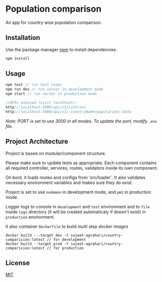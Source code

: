 # Population comparison

An app for country wise population comparison.

## Installation

Use the package manager [npm](https://www.npmjs.com/) to install dependencies.

```bash
npm install
```

## Usage

```javascript
npm test // run test cases
npm run dev // run server in development mode
npm start // run server in production mode

//APIs exposed (visit localhost):
http://localhost:3000/api/v1/contries
http://localhost:3000/api/v1/:countryName/population/:date
```


*Note: PORT is set to use 3000 in all modes. To update the port, modify `.env` file.*

## Project Architecture
Project is based on modular/component structure.

Please make sure to update tests as appropriate. 
Each component contains all required controller, services, routes, validators inside its own component.

On boot, it loads routes and configs from 'src/loader`. It also validates necessary environment variables and makes sure they do exist.


Project is set to use `nodemon` in development mode, and `pm2` in production mode.

Logger logs to console  in `development` and `test` environment and to `file` inside `logs` directory (it will be created automaticaly if doesn't exist) in `production` environment.


It also container `Dockerfile` to build *multi step docker images*
```
docker build ---target dev -t sujeet-agrahari/country-comparision:latest // for development
docker build --target prod -t sujeet-agrahari/country-comparision:latest // for production
```

## License
[MIT](https://choosealicense.com/licenses/mit/)
